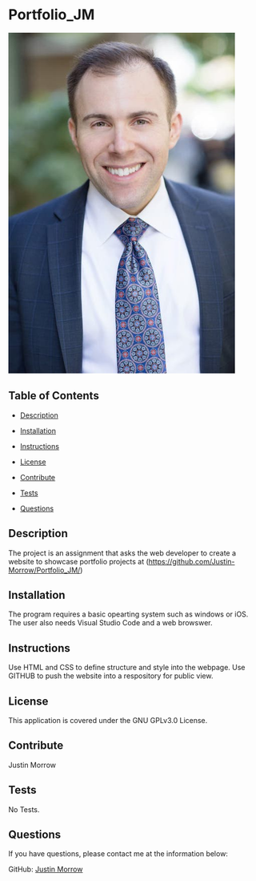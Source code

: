 # Portfolio_JM
![Thumbnail](/assets/images/Justin_smaller.JPG)

## Table of Contents

- [Description](#Description)

- [Installation](#Installation)

- [Instructions](#Instructions)

- [License](#License)

- [Contribute](#Contribute)

- [Tests](#Tests)

- [Questions](#Questions)

## Description

The project is an assignment that asks the web developer to create a website to showcase portfolio projects at (https://github.com/Justin-Morrow/Portfolio_JM/)

## Installation

The program requires a basic opearting system such as windows or iOS. The user also needs Visual Studio Code and a web browswer. 

## Instructions

Use HTML and CSS to define structure and style into the webpage. Use GITHUB to push the website into a respository for public view.

## License

This application is covered under the GNU GPLv3.0 License.

## Contribute

Justin Morrow

## Tests

No Tests.

## Questions

If you have questions, please contact me at the information below:

GitHub: [Justin Morrow](https://github.com/Justin-Morrow)
